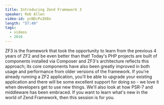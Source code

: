 ```yaml
---
title: Introducing Zend Framework 3
speaker: Rob Allen
video-id: ycNDcPuIK8o
length: "57:49"
tags:
  - videos
  - 2016
---
```


ZF3 is the framework that took the opportunity to learn from the previous 4 years of ZF2 and be even better than that! Today's PHP projects are built of components installed via Composer and ZF3's architecture reflects this approach; its core components have also been greatly improved in both usage and performance from older versions of the framework. If you're already running a ZF2 application, you'll be able to upgrade your existing application and there will be some excellent support for doing so - we love it when developers get to use new things. We'll also look at how PSR-7 and middleware has been embraced. If you want to learn what's new in the world of Zend Framework, then this session is for you.
